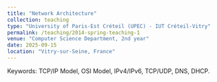 ```yaml
---
title: "Network Architecture"
collection: teaching
type: "University of Paris-Est Créteil (UPEC) - IUT Créteil-Vitry"
permalink: /teaching/2014-spring-teaching-1
venue: "Computer Science Department, 2nd year"
date: 2025-09-15
location: "Vitry-sur-Seine, France"
---
```


Keywords: TCP/IP Model, OSI Model, IPv4/IPv6, TCP/UDP, DNS, DHCP.
